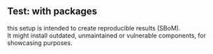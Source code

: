 ## Test: with packages

this setup is intended to create reproducible results (SBoM).  
It might install outdated, unmaintained or vulnerable components, for showcasing purposes.
